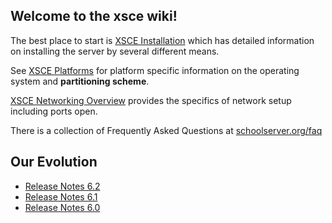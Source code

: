 ## Welcome to the xsce wiki!

The best place to start is [XSCE Installation](https://github.com/XSCE/xsce/wiki/XSCE-Installation) which has detailed information on installing the server by several different means.

See [XSCE Platforms](https://github.com/XSCE/xsce/wiki/XSCE-Platforms) for platform specific information on the operating system and **partitioning scheme**.

[XSCE Networking Overview](https://github.com/XSCE/xsce/wiki/XSCE-Networking-Overview) provides the specifics of network setup including ports open.

There is a collection of Frequently Asked Questions at [schoolserver.org/faq](http:schoolserver.org/faq)

## Our Evolution
 * [Release Notes 6.2](https://github.com/XSCE/xsce/blob/release-6.2/ReleaseNotes6.2.md)
 * [Release Notes 6.1](https://github.com/XSCE/xsce/blob/release-6.2/ReleaseNotes6.1.md)
 * [Release Notes 6.0](https://github.com/XSCE/xsce/blob/release-6.2/ReleaseNotes6.0.md)